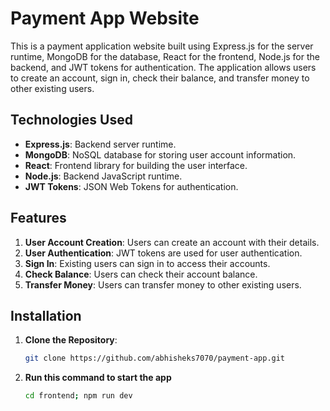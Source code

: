 # Payment App Website

This is a payment application website built using Express.js for the server runtime, MongoDB for the database, React for the frontend, Node.js for the backend, and JWT tokens for authentication. The application allows users to create an account, sign in, check their balance, and transfer money to other existing users.

## Technologies Used

- **Express.js**: Backend server runtime.
- **MongoDB**: NoSQL database for storing user account information.
- **React**: Frontend library for building the user interface.
- **Node.js**: Backend JavaScript runtime.
- **JWT Tokens**: JSON Web Tokens for authentication.

## Features

1. **User Account Creation**: Users can create an account with their details.
2. **User Authentication**: JWT tokens are used for user authentication.
3. **Sign In**: Existing users can sign in to access their accounts.
4. **Check Balance**: Users can check their account balance.
5. **Transfer Money**: Users can transfer money to other existing users.

## Installation

1. **Clone the Repository**:

   ```bash
   git clone https://github.com/abhisheks7070/payment-app.git
2. **Run this command to start the app**
    ```bash
   cd frontend; npm run dev
